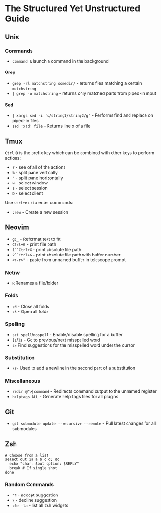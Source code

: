 # The Structured Yet Unstructured Guide

## Unix


### Commands
- `command &` launch a command in the background


#### Grep
- `grep -rl matchstring somedir/` - returns files matching a certain `matchstring`
- `| grep -o matchstring` - returns *o*nly matched parts from piped-in input


#### Sed
- `| xargs sed -i 's/string1/string2/g'` - Performs find and replace on piped-in files
- `sed 'x!d' file` - Returns line x of a file

## Tmux
`Ctrl+B` is the prefix key which can be combined with other keys to perform actions:
- `?` - see of all of the actions
- `%` - split pane vertically
- `"` - split pane horizontally
- `w` - select window
- `s` - select session
- `D` - select client

Use `Ctrl+B`+`:` to enter commands:
- `:new` - Create a new session

## Neovim
- `gq_` - Reformat text to fit
- `Ctrl+G` - print file path
- `1``Ctrl+G` - print absolute file path
- `2``Ctrl+G` - print absolute file path with buffer number
- `<c-r>"` - paste from unnamed buffer in telescope prompt

### Netrw
- `R` Renames a file/folder

### Folds
- `zM` - Close all folds
- `zR` - Open all folds

### Spelling
- `set spell`/`nospell` - Enable/disable spelling for a buffer
- `[s`/`]s` - Go to previous/next misspelled word
- `z=` Find suggestions for the misspelled word under the cursor

### Substitution
- `\r`- Used to add a newline in the second part of a substitution

### Miscellaneous
- `redir @">|command` - Redirects command output to the unnamed register
- `helptags ALL` - Generate help tags files for all plugins

## Git
- `git submodule update --recursive --remote` - Pull latest changes for all submodules

## Zsh

```shell
# Choose from a list
select out in a b c d; do
  echo "char: $out option: $REPLY"
  break # If single shot
done
```
### Random Commands
* `^N` - accept suggestion 
* `\` - decline suggestion
* `zle -la` - list all zsh widgets

